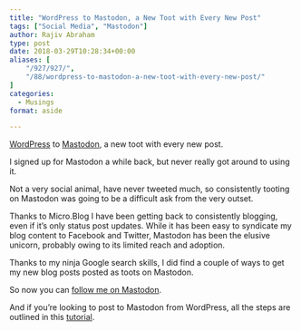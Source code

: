 ```yaml
---
title: "WordPress to Mastodon, a New Toot with Every New Post"
tags: ["Social Media", "Mastodon"]
author: Rajiv Abraham
type: post
date: 2018-03-29T10:28:34+00:00
aliases: [
    "/927/927/",
    "/88/wordpress-to-mastodon-a-new-toot-with-every-new-post/"
]
categories:
  - Musings
format: aside

---
```

<p style="text-align: left;">
  <a href="https://wordpress.org/" target="_blank" rel="noopener">WordPress</a> to <a href="https://mastodon.social/" target="_blank" rel="noopener">Mastodon</a>, a new toot with every new post.
</p>

<p style="text-align: left;">
  I signed up for Mastodon a while back, but never really got around to using it.
</p>

<p style="text-align: left;">
  Not a very social animal, have never tweeted much, so consistently tooting on Mastodon was going to be a difficult ask from the very outset.
</p>

<p style="text-align: left;">
  Thanks to Micro.Blog I have been getting back to consistently blogging, even if it&#8217;s only status post updates. While it has been easy to syndicate my blog content to Facebook and Twitter, Mastodon has been the elusive unicorn, probably owing to its limited reach and adoption.
</p>

<p style="text-align: left;">
  Thanks to my ninja Google search skills, I did find a couple of ways to get my new blog posts posted as toots on Mastodon.
</p>

<p style="text-align: left;">
  So now you can <a href="https://mastodon.social/@unoabraham" target="_blank" rel="noopener">follow me on Mastodon</a>.
</p>

<p style="text-align: left;">
  And if you&#8217;re looking to post to Mastodon from WordPress, all the steps are outlined in this <a href="https://www.hyperborea.org/journal/2017/12/mastodon-ifttt/" target="_blank" rel="noopener">tutorial</a>.
</p>